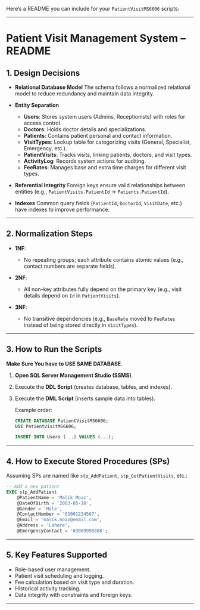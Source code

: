 Here’s a README you can include for your `PatientVisitMS6606` scripts:

---

# **Patient Visit Management System – README**

## **1. Design Decisions**

* **Relational Database Model**
  The schema follows a normalized relational model to reduce redundancy and maintain data integrity.

* **Entity Separation**

  * **Users**: Stores system users (Admins, Receptionists) with roles for access control.
  * **Doctors**: Holds doctor details and specializations.
  * **Patients**: Contains patient personal and contact information.
  * **VisitTypes**: Lookup table for categorizing visits (General, Specialist, Emergency, etc.).
  * **PatientVisits**: Tracks visits, linking patients, doctors, and visit types.
  * **ActivityLog**: Records system actions for auditing.
  * **FeeRates**: Manages base and extra time charges for different visit types.

* **Referential Integrity**
  Foreign keys ensure valid relationships between entities (e.g., `PatientVisits.PatientId` → `Patients.PatientId`).

* **Indexes**
  Common query fields (`PatientId`, `DoctorId`, `VisitDate`, etc.) have indexes to improve performance.

---

## **2. Normalization Steps**

* **1NF**:

  * No repeating groups; each attribute contains atomic values (e.g., contact numbers are separate fields).

* **2NF**:

  * All non-key attributes fully depend on the primary key (e.g., visit details depend on `Id` in `PatientVisits`).

* **3NF**:

  * No transitive dependencies (e.g., `BaseRate` moved to `FeeRates` instead of being stored directly in `VisitTypes`).

---

## **3. How to Run the Scripts**

**Make Sure You have to USE SAME DATABASE**.

1. **Open SQL Server Management Studio (SSMS)**.
2. Execute the **DDL Script** (creates database, tables, and indexes).
3. Execute the **DML Script** (inserts sample data into tables).

   Example order:

   ```sql 
   CREATE DATABASE PatientVisitMS6606;
   USE PatientVisitMS6606; 

   INSERT INTO Users (...) VALUES (...); 
   ```

---

## **4. How to Execute Stored Procedures (SPs)**

Assuming SPs are named like `stp_AddPatient`, `stp_GetPatientVisits`, etc.:

```sql
-- Add a new patient
EXEC stp_AddPatient 
    @PatientName = 'Malik Moaz',
    @DateOfBirth = '2003-05-10',
    @Gender = 'Male',
    @ContactNumber = '03001234567',
    @Email = 'malik.moaz@email.com',
    @Address = 'Lahore',
    @EmergencyContact = '03009998888';
```

---

## **5. Key Features Supported**

* Role-based user management.
* Patient visit scheduling and logging.
* Fee calculation based on visit type and duration.
* Historical activity tracking.
* Data integrity with constraints and foreign keys.

---
